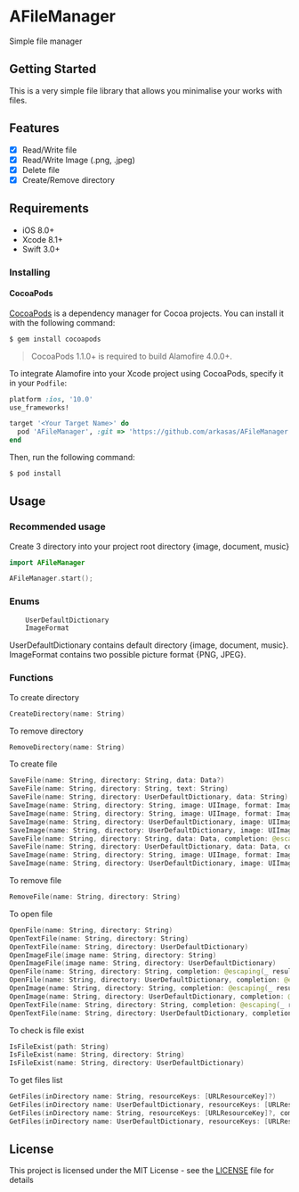 # AFileManager
Simple file manager

## Getting Started
This is a very simple file library that allows you minimalise your works with files.

## Features
- [x] Read/Write file
- [x] Read/Write Image (.png, .jpeg)
- [x] Delete file
- [x] Create/Remove directory

## Requirements
- iOS 8.0+ 
- Xcode 8.1+
- Swift 3.0+

### Installing
#### CocoaPods
[CocoaPods](http://cocoapods.org) is a dependency manager for Cocoa projects. You can install it with the following command:

```bash
$ gem install cocoapods
```

> CocoaPods 1.1.0+ is required to build Alamofire 4.0.0+.

To integrate Alamofire into your Xcode project using CocoaPods, specify it in your `Podfile`:

```ruby
platform :ios, '10.0'
use_frameworks!

target '<Your Target Name>' do
  pod 'AFileManager', :git => 'https://github.com/arkasas/AFileManager.git', :tag => '0.0.3'
end
```
Then, run the following command:

```bash
$ pod install
```

## Usage
### Recommended usage
Create 3 directory into your project root directory {image, document, music}
```swift
import AFileManager

AFileManager.start();
```
### Enums
```swift
    UserDefaultDictionary
    ImageFormat
```
UserDefaultDictionary contains default directory {image, document, music}. ImageFormat contains two possible picture format {PNG, JPEG}.

### Functions
To create directory
```swift
CreateDirectory(name: String)
```
To remove directory
```swift
RemoveDirectory(name: String)
```

To create file
```swift
SaveFile(name: String, directory: String, data: Data?)
SaveFile(name: String, directory: String, text: String)
SaveFile(name: String, directory: UserDefaultDictionary, data: String)
SaveImage(name: String, directory: String, image: UIImage, format: ImageFormat)
SaveImage(name: String, directory: String, image: UIImage, format: ImageFormat, quality: CGFloat)
SaveImage(name: String, directory: UserDefaultDictionary, image: UIImage, format: ImageFormat)
SaveImage(name: String, directory: UserDefaultDictionary, image: UIImage, format: ImageFormat, quality: CGFloat)
SaveFile(name: String, directory: String, data: Data, completion: @escaping (_ result: Bool) -> Void)
SaveFile(name: String, directory: UserDefaultDictionary, data: Data, completion: @escaping (_ result: Bool) -> Void)
SaveImage(name: String, directory: String, image: UIImage, format: ImageFormat, quality: CGFloat = 1.0, completion: @escaping(_ result: Bool) -> Void)
SaveImage(name: String, directory: UserDefaultDictionary, image: UIImage, format: ImageFormat, quality: CGFloat = 1.0, completion: @escaping(_ result: Bool) -> Void)
```
To remove file
```swift
RemoveFile(name: String, directory: String)
```

To open file
```swift
OpenFile(name: String, directory: String)
OpenTextFile(name: String, directory: String)
OpenTextFile(name: String, directory: UserDefaultDictionary)
OpenImageFile(image name: String, directory: String)
OpenImageFile(image name: String, directory: UserDefaultDictionary)
OpenFile(name: String, directory: String, completion: @escaping(_ result: Data?) -> Void)
OpenFile(name: String, directory: UserDefaultDictionary, completion: @escaping(_ result: Data?) -> Void)
OpenImage(name: String, directory: String, completion: @escaping(_ result: UIImage) -> Void)
OpenImage(name: String, directory: UserDefaultDictionary, completion: @escaping(_ result: UIImage) -> Void)
OpenTextFile(name: String, directory: String, completion: @escaping(_ result: String) -> Void)
OpenTextFile(name: String, directory: UserDefaultDictionary, completion: @escaping(_ result: String) -> Void)
```
To check is file exist
```swift
IsFileExist(path: String)
IsFileExist(name: String, directory: String)
IsFileExist(name: String, directory: UserDefaultDictionary)
```

To get files list
```swift
GetFiles(inDirectory name: String, resourceKeys: [URLResourceKey]?)
GetFiles(inDirectory name: UserDefaultDictionary, resourceKeys: [URLResourceKey]?)
GetFiles(inDirectory name: String, resourceKeys: [URLResourceKey]?, completion: @escaping(_ result: [URL]) -> Void)
GetFiles(inDirectory name: UserDefaultDictionary, resourceKeys: [URLResourceKey]?, completion: @escaping(_ result: [URL]) -> Void)
```
## License

This project is licensed under the MIT License - see the [LICENSE](LICENSE) file for details
